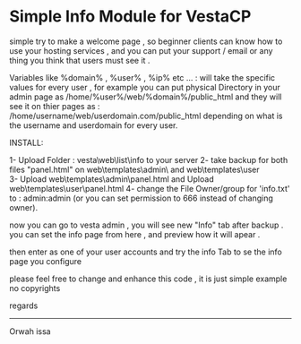 # Simple Info Module for VestaCP


simple try to make a welcome page , so beginner clients can know how to use your hosting services ,
 and you can put your support / email or any thing you think that users must see it  .

Variables like  %domain% , %user% , %ip% etc ... :
will take the specific values for every user , for example you can put physical Directory in your admin page as
/home/%user%/web/%domain%/public_html
and they will see it on thier pages as :
/home/username/web/userdomain.com/public_html
depending on what is the username and userdomain for every user.
 
INSTALL:

1- Upload Folder : vesta\web\list\info to your server
2- take backup for both files "panel.html" on web\templates\admin\ and web\templates\user\
3- Upload web\templates\admin\panel.html and Upload web\templates\user\panel.html
4- change the File Owner/group for 'info.txt'  to : admin:admin 
(or you can set permission to 666 instead of changing owner).


now you can go to vesta admin , you will see new "Info" tab after backup .
you can set the info page from here , and preview how it will apear .

then enter as one of your user accounts and try the info Tab to se the info page you configure 


please feel free to change and enhance this code , it is just simple example no copyrights

regards 

_______________
Orwah issa 

